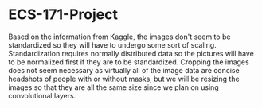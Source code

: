 # ECS-171-Project

Based on the information from Kaggle, the images don't seem to be standardized so they will have to undergo some sort of scaling. Standardization requires normally distributed data so the pictures will have to be normalized first if they are to be standardized. Cropping the images does not seem necessary as virtually all of the image data are concise headshots of people with or without masks, but we will be resizing the images so that they are all the same size since we plan on using convolutional layers.
